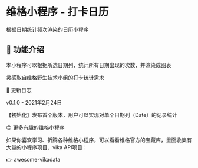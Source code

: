 # 维格小程序 - 打卡日历

根据日期统计频次渲染的日历小程序

## 🎨 功能介绍

本小程序可以根据所选日期列，统计所有日期出现的次数，并渲染成图表

灵感取自维格野生技术小组的打卡统计需求

🎯 更新日志

v0.1.0 - 2021年2月24日

【初始化】发布首个版本，用户可以实现对单个日期列（Date）的记录统计

😍 更多有趣的维格小程序

如果你喜欢学习、折腾各种维格小程序，可以看看维格官方的宝藏库，里面收集有大量的小程序项目、vika API项目：

👉 awesome-vikadata